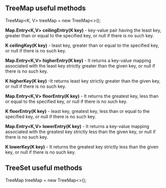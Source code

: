 ## TreeMap useful methods

TreeMap<K, V> treeMap = new TreeMap<>();

**Map.Entry<K,V> ceilingEntry(K key)** - key-value pair having the least key, greater than or equal to the specified key, or null if there is no such key. 

**K ceilingKey(K key)** - least key, greater than or equal to the specified key, or null if there is no such key.

**Map.Entry<K,V> higherEntry(K key)**	- It returns a key-value mapping associated with the least key strictly greater than the given key, or null if there is no such key.

**K higherKey(K key)**	-It returns least key strictly greater than the given key, or null if there is no such key.

**Map.Entry<K,V> floorEntry(K key)**	- It returns the greatest key, less than or equal to the specified key, or null if there is no such key.

**K floorEntry(K key)** - least key, greatest key, less than or equal to the specified key, or null if there is no such key.

**Map.Entry<K,V> lowerEntry(K key)** -	It returns a key-value mapping associated with the greatest key strictly less than the given key, or null if there is no such key.

**K lowerKey(K key)**	- It returns the greatest key strictly less than the given key, or null if there is no such key.

## TreeSet useful methods

TreeMap<K> treeMap = new TreeMap<>();
